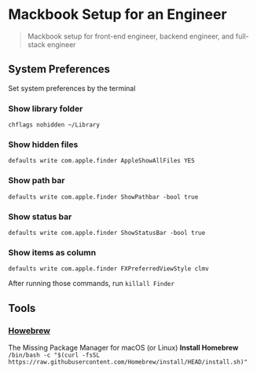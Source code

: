 # Mackbook Setup for an Engineer
> Mackbook setup for front-end engineer, backend engineer, and full-stack engineer

## System Preferences
Set system preferences by the terminal

### Show library folder
`chflags nohidden ~/Library` 
### Show hidden files
`defaults write com.apple.finder AppleShowAllFiles YES`
### Show path bar
`defaults write com.apple.finder ShowPathbar -bool true`
### Show status bar
`defaults write com.apple.finder ShowStatusBar -bool true`
### Show items as column
`defaults write com.apple.finder FXPreferredViewStyle clmv`

After running those commands, run `killall Finder`

## Tools
### [Howebrew](https://brew.sh/)
The Missing Package Manager for macOS (or Linux)
**Install Homebrew**
`/bin/bash -c "$(curl -fsSL https://raw.githubusercontent.com/Homebrew/install/HEAD/install.sh)"`
